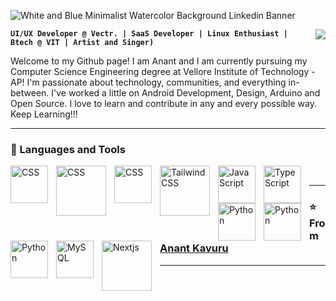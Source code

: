      
![White and Blue Minimalist Watercolor Background Linkedin Banner](https://github.com/user-attachments/assets/7106a67a-6cc1-4631-a8e6-b51dae9b5249)

<img align="right" src="https://visitor-badge.laobi.icu/badge?page_id=Condition00.Condition00"/>

**`UI/UX Developer @ Vectr. | SaaS Developer | Linux Enthusiast |
Btech @ VIT | Artist and Singer)`**

Welcome to my Github page! I am Anant and I am currently pursuing my Computer Science Engineering degree at Vellore Institute of Technology - AP! I'm passionate about technology, communities, and everything in-between. I've worked a little on Android Development, Design, Arduino and Open Source. I love to learn and contribute in any and every possible way. Keep Learning!!!


---

### 🧰 Languages and Tools

<img align="left" alt="CSS" width="60px" style="padding-right:10px;" src="https://img.shields.io/badge/React-61DAFB?style=flat&logo=react&logoColor=black" />
<img align="left" alt="CSS" width="80px" style="padding-right:10px;" src="https://img.shields.io/badge/React_Router-CA4245?style=flat&logo=react-router&logoColor=white" />
<img align="left" alt="CSS" width="60px" style="padding-right:10px;" src="https://img.shields.io/badge/CSS-563d7c?&style=flat&logo=css3&logoColor=white " />
<img align="left" alt="TailwindCSS" width="80px" style="padding-right:10px;" src="https://img.shields.io/badge/Tailwind_CSS-06B6D4?style=flat&logo=tailwind-css&logoColor=white"/>
<img align="left" alt="JavaScript" width="60px" style="padding-right:10px;" src="https://img.shields.io/badge/JavaScript-F7DF1E?style=flat&logo=javascript&logoColor=black" />
<img align="left" alt="TypeScript" width="60px" style="padding-right:10px;" src="https://img.shields.io/badge/TypeScript-3178C6?style=flat&logo=typescript&logoColor=white"/>
<img align="left" alt="Python" width="60px" style="padding-right:10px;" src="https://img.shields.io/badge/Python-3776AB?style=flat&logo=python&logoColor=white" />
<img align="left" alt="Python" width="60px" style="padding-right:10px;" src="https://img.shields.io/badge/Node.js-339933?style=flat&logo=node.js&logoColor=white" />
<img align="left" alt="Python" width="60px" style="padding-right:10px;" src="https://img.shields.io/badge/Java-ED8B00?style=flat&logo=openjdk&logoColor=white" />
<img align="left" alt="MySQL" width="60px" style="padding-right:10px;" src="https://img.shields.io/badge/MySQL-4479A1?style=flat&logo=mysql&logoColor=white" />     
<img align="left" alt="Nextjs" width="80px" style="padding-right:10px;" src="https://img.shields.io/badge/Markdown-000000?style=flat&logo=markdown&logoColor=white"/>

<br>

 <hr/>


 ### ⭐️ From [Anant Kavuru](https://github.com/Condition00) ### 
 
---



